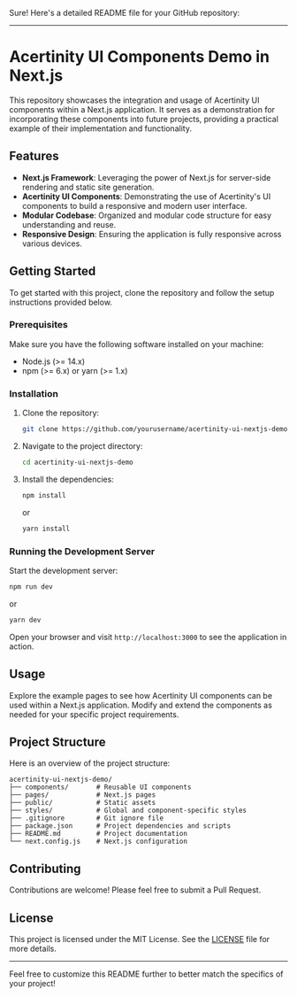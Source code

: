 Sure! Here's a detailed README file for your GitHub repository:

---

# Acertinity UI Components Demo in Next.js

This repository showcases the integration and usage of Acertinity UI components within a Next.js application. It serves as a demonstration for incorporating these components into future projects, providing a practical example of their implementation and functionality.

## Features

- **Next.js Framework**: Leveraging the power of Next.js for server-side rendering and static site generation.
- **Acertinity UI Components**: Demonstrating the use of Acertinity's UI components to build a responsive and modern user interface.
- **Modular Codebase**: Organized and modular code structure for easy understanding and reuse.
- **Responsive Design**: Ensuring the application is fully responsive across various devices.

## Getting Started

To get started with this project, clone the repository and follow the setup instructions provided below.

### Prerequisites

Make sure you have the following software installed on your machine:

- Node.js (>= 14.x)
- npm (>= 6.x) or yarn (>= 1.x)

### Installation

1. Clone the repository:

   ```bash
   git clone https://github.com/yourusername/acertinity-ui-nextjs-demo.git
   ```

2. Navigate to the project directory:

   ```bash
   cd acertinity-ui-nextjs-demo
   ```

3. Install the dependencies:

   ```bash
   npm install
   ```

   or

   ```bash
   yarn install
   ```

### Running the Development Server

Start the development server:

```bash
npm run dev
```

or

```bash
yarn dev
```

Open your browser and visit `http://localhost:3000` to see the application in action.

## Usage

Explore the example pages to see how Acertinity UI components can be used within a Next.js application. Modify and extend the components as needed for your specific project requirements.

## Project Structure

Here is an overview of the project structure:

```
acertinity-ui-nextjs-demo/
├── components/       # Reusable UI components
├── pages/            # Next.js pages
├── public/           # Static assets
├── styles/           # Global and component-specific styles
├── .gitignore        # Git ignore file
├── package.json      # Project dependencies and scripts
├── README.md         # Project documentation
└── next.config.js    # Next.js configuration
```

## Contributing

Contributions are welcome! Please feel free to submit a Pull Request.

## License

This project is licensed under the MIT License. See the [LICENSE](./LICENSE) file for more details.

---

Feel free to customize this README further to better match the specifics of your project!
